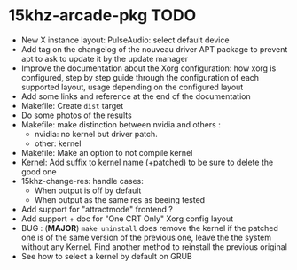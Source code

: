 15khz-arcade-pkg TODO
=====================

-    New X instance layout: PulseAudio: select default device
-    Add tag on the changelog of the nouveau driver APT package to prevent apt
     to ask to update it by the update manager
-    Improve the documentation about the Xorg configuration:
     how xorg is configured, step by step guide through the configuration of 
     each supported layout, usage depending on the configured layout
-    Add some links and reference at the end of the documentation
-    Makefile: Create `dist` target 
-    Do some photos of the results
-    Makefile: make distinction between nvidia and others :
     -   nvidia: no kernel but driver patch. 
     -   other: kernel
-    Makefile: Make an option to not compile kernel
-    Kernel: Add suffix to kernel name (+patched) to be sure to delete
     the good one
-    15khz-change-res: handle cases:
     - When output is off by default
     - When output as the same res as beeing tested
-    Add support for "attractmode" frontend ?
-    Add support + doc for "One CRT Only" Xorg config layout
-    BUG : (**MAJOR**) `make uninstall` does remove the kernel if the patched one 
     is of the same version of the previous one, leave the the system without 
     any Kernel. Find another method to reinstall the previous original
-    See how to select a kernel by default on GRUB
